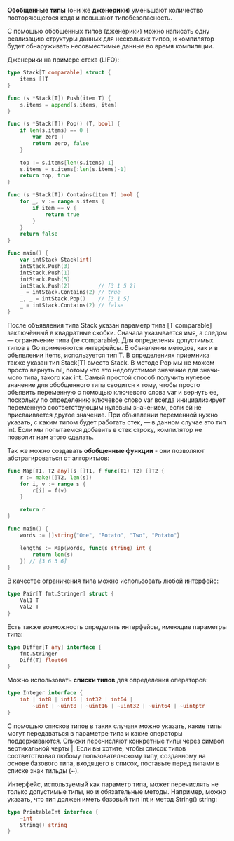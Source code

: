**Обобщенные типы** (они же **дженерики**) уменьшают количество повторяющегося кода и повышают типобезопасность.

С помощью обобщенных типов (дженерики) можно написать одну реализацию структуры данных для нескольких типов, и компилятор будет обнаруживать несовместимые данные во время компиляции. 

Дженерики на примере стека (LIFO):
``` go
type Stack[T comparable] struct {
	items []T
}

func (s *Stack[T]) Push(item T) {
	s.items = append(s.items, item)
}

func (s *Stack[T]) Pop() (T, bool) {
	if len(s.items) == 0 {
		var zero T
		return zero, false
	}

	top := s.items[len(s.items)-1]
	s.items = s.items[:len(s.items)-1]
	return top, true
}

func (s *Stack[T]) Contains(item T) bool {
	for _, v := range s.items {
		if item == v {
			return true
		}
	}
	return false
}

func main() {
	var intStack Stack[int]
	intStack.Push(3)
	intStack.Push(1)
	intStack.Push(5)
	intStack.Push(2)         // [3 1 5 2]
	_ = intStack.Contains(2) // true
	_, _ = intStack.Pop()    // [3 1 5]
	_ = intStack.Contains(2) // false
}
```
После объявления типа Stack указан параметр типа [T comparable] заключённый в квадратные скоб­ки. Сначала указывается имя, а следом — ограничение типа (те comparable).  Для определения допустимых типов в Go применяются интерфейсы.
В объявлении методов, как и в объявлении items, используется тип T. В определениях приемника также указан тип Stack[T] вместо Stack. В методе Pop мы не можем просто вернуть nil, потому что это недопустимое значение для значи­мого типа, такого как int. Самый простой способ получить нулевое значение для обобщенного типа сводится к тому, чтобы просто объявить переменную с помо­щью ключевого слова var и вернуть ее, поскольку по определению ключевое слово var всегда инициализирует переменную соответствующим нулевым значением, если ей не присваивается другое значение. При объявлении переменной нужно указать, с каким типом будет работать стек, — в данном случае это тип int. Если мы попытаемся добавить в стек строку, компилятор не позволит нам этого сделать.

Так же можно создавать **обобщенные функции** - они позволяют абстрагироваться от алгоритмов:
``` go
func Map[T1, T2 any](s []T1, f func(T1) T2) []T2 {
	r := make([]T2, len(s))
	for i, v := range s {
		r[i] = f(v)
	}

	return r
}

func main() {
	words := []string{"One", "Potato", "Two", "Potato"}

	lengths := Map(words, func(s string) int {
		return len(s)
	}) // [3 6 3 6]
}
```

В качестве ограничения типа можно использовать любой интерфейс:
``` go
type Pair[T fmt.Stringer] struct {
	Val1 T
	Val2 T
}
```

Есть также возможность определять интерфейсы, имеющие параметры типа:
```go
type Differ[T any] interface {
	fmt.Stringer
	Diff(T) float64
}

```

Можно использовать **списки типов** для определения операторов:
``` go
type Integer interface {
	int | int8 | int16 | int32 | int64 |
		~uint | ~uint8 | ~uint16 | ~uint32 | ~uint64 | ~uintptr
}
```
С помощью списков типов в таких случаях можно указать, какие типы могут передаваться в параметре типа и какие операторы поддерживаются. Списки перечисляют конкретные типы через символ вертикальной черты |.
Если вы хотите, чтобы список типов соответствовал любому пользовательскому типу, созданному на основе базового типа, входящего в список, поставьте перед типами в списке знак тильды (~).


Интерфейс, используемый как параметр типа, может перечислять не только допустимые типы, но и обязательные методы. Например, можно указать, что тип должен иметь базовый тип int и метод String() string:
``` go
type PrintableInt interface {
	~int
	String() string
}
```
